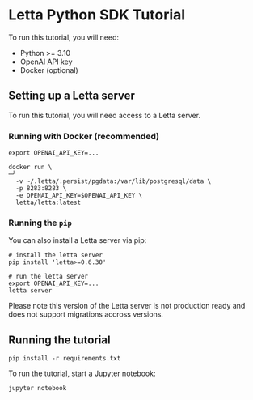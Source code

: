 # Letta Python SDK Tutorial 

To run this tutorial, you will need: 
* Python >= 3.10
* OpenAI API key 
* Docker (optional) 

## Setting up a Letta server
To run this tutorial, you will need access to a Letta server. 

### Running with Docker (recommended) 
```
export OPENAI_API_KEY=... 

docker run \                                                                                                            ─╯
  -v ~/.letta/.persist/pgdata:/var/lib/postgresql/data \
  -p 8283:8283 \
  -e OPENAI_API_KEY=$OPENAI_API_KEY \
  letta/letta:latest
```

### Running the `pip` 
You can also install a Letta server via pip:
```
# install the letta server
pip install 'letta>=0.6.30'

# run the letta server
export OPENAI_API_KEY=... 
letta server
```
Please note this version of the Letta server is not production ready and does not support migrations accross versions. 

## Running the tutorial  
```
pip install -r requirements.txt
```

To run the tutorial, start a Jupyter notebook: 
```
jupyter notebook
```
